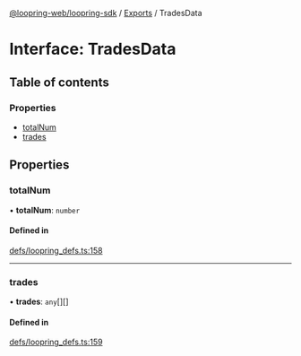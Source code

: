 [@loopring-web/loopring-sdk](../README.md) / [Exports](../modules.md) / TradesData

# Interface: TradesData

## Table of contents

### Properties

- [totalNum](TradesData.md#totalnum)
- [trades](TradesData.md#trades)

## Properties

### totalNum

• **totalNum**: `number`

#### Defined in

[defs/loopring_defs.ts:158](https://github.com/Loopring/loopring_sdk/blob/077bca2/src/defs/loopring_defs.ts#L158)

___

### trades

• **trades**: `any`[][]

#### Defined in

[defs/loopring_defs.ts:159](https://github.com/Loopring/loopring_sdk/blob/077bca2/src/defs/loopring_defs.ts#L159)
